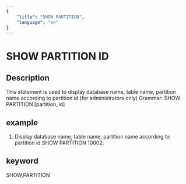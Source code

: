 ```yaml
---
{
    "title": "SHOW PARTITION",
    "language": "en"
}
---
```


<!-- 
Licensed to the Apache Software Foundation (ASF) under one
or more contributor license agreements.  See the NOTICE file
distributed with this work for additional information
regarding copyright ownership.  The ASF licenses this file
to you under the Apache License, Version 2.0 (the
"License"); you may not use this file except in compliance
with the License.  You may obtain a copy of the License at

  http://www.apache.org/licenses/LICENSE-2.0

Unless required by applicable law or agreed to in writing,
software distributed under the License is distributed on an
"AS IS" BASIS, WITHOUT WARRANTIES OR CONDITIONS OF ANY
KIND, either express or implied.  See the License for the
specific language governing permissions and limitations
under the License.
-->

# SHOW PARTITION ID
## Description
This statement is used to display database name, table name, partition name according to partition id (for administrators only)
Grammar:
SHOW PARTITION [partition_id]

## example
1. Display database name, table name, partition name according to partition id
SHOW PARTITION 10002;

## keyword
SHOW,PARTITION
